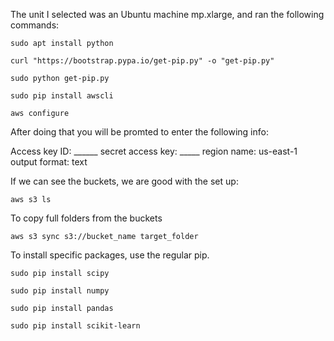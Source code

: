 The unit I selected was an Ubuntu machine mp.xlarge, and ran the following commands:
```
sudo apt install python

curl "https://bootstrap.pypa.io/get-pip.py" -o "get-pip.py"

sudo python get-pip.py

sudo pip install awscli

aws configure

```

After doing that you will be promted to enter the following info:

Access key ID: ______
secret access key: _____
region name: us-east-1
output format: text

If we can see the buckets, we are good with the set up:
```
aws s3 ls
```

To copy full folders from the buckets
```
aws s3 sync s3://bucket_name target_folder
```
To install specific packages, use the regular pip.

```
sudo pip install scipy

sudo pip install numpy

sudo pip install pandas

sudo pip install scikit-learn
```
